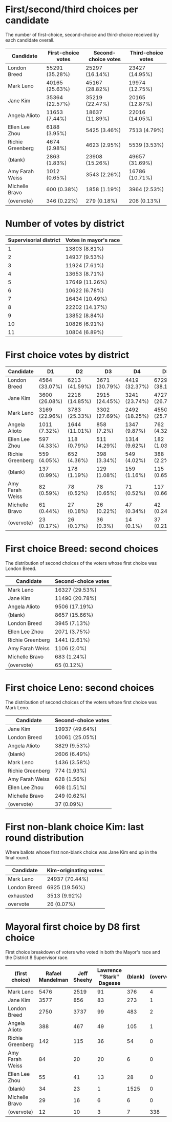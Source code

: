 # First/second/third choices per candidate
The number of first-choice, second-choice and third-choice received by each candidate overall.

Candidate | First-choice votes | Second-choice votes | Third-choice votes
--------- | ------------------ | ------------------- | ------------------
London Breed|55291 (35.28%)|25297 (16.14%)|23427 (14.95%)
Mark Leno|40165 (25.63%)|45167 (28.82%)|19974 (12.75%)
Jane Kim|35364 (22.57%)|35219 (22.47%)|20165 (12.87%)
Angela Alioto|11653 (7.44%)|18637 (11.89%)|22016 (14.05%)
Ellen Lee Zhou|6188 (3.95%)|5425 (3.46%)|7513 (4.79%)
Richie Greenberg|4674 (2.98%)|4623 (2.95%)|5539 (3.53%)
(blank)|2863 (1.83%)|23908 (15.26%)|49657 (31.69%)
Amy Farah Weiss|1012 (0.65%)|3543 (2.26%)|16786 (10.71%)
Michelle Bravo|600 (0.38%)|1858 (1.19%)|3964 (2.53%)
(overvote)|346 (0.22%)|279 (0.18%)|206 (0.13%)

# Number of votes by district

Supervisorial district | Votes in mayor's race
---------------------- | ---------------------
1|13803 (8.81%)
2|14937 (9.53%)
3|11924 (7.61%)
4|13653 (8.71%)
5|17649 (11.26%)
6|10622 (6.78%)
7|16434 (10.49%)
8|22202 (14.17%)
9|13852 (8.84%)
10|10826 (6.91%)
11|10804 (6.89%)

# First choice votes by district

Candidate | D1 | D2 | D3 | D4 | D5 | D6 | D7 | D8 | D9 | D10 | D11 | Total
--------- | -- | -- | -- | -- | -- | -- | -- | -- | -- | --- | --- | -----
London Breed|4564 (33.07%)|6213 (41.59%)|3671 (30.79%)|4419 (32.37%)|6729 (38.13%)|3675 (34.6%)|6294 (38.3%)|7071 (31.85%)|4013 (28.97%)|4997 (46.16%)|3645 (33.74%)
Jane Kim|3600 (26.08%)|2218 (14.85%)|2915 (24.45%)|3241 (23.74%)|4727 (26.78%)|2490 (23.44%)|2862 (17.42%)|4790 (21.57%)|4339 (31.32%)|1983 (18.32%)|2199 (20.35%)
Mark Leno|3169 (22.96%)|3783 (25.33%)|3302 (27.69%)|2492 (18.25%)|4550 (25.78%)|2664 (25.08%)|3934 (23.94%)|8466 (38.13%)|3544 (25.58%)|2008 (18.55%)|2253 (20.85%)
Angela Alioto|1011 (7.32%)|1644 (11.01%)|858 (7.2%)|1347 (9.87%)|762 (4.32%)|708 (6.67%)|1791 (10.9%)|1010 (4.55%)|895 (6.46%)|629 (5.81%)|998 (9.24%)
Ellen Lee Zhou|597 (4.33%)|118 (0.79%)|511 (4.29%)|1314 (9.62%)|182 (1.03%)|411 (3.87%)|567 (3.45%)|137 (0.62%)|473 (3.41%)|800 (7.39%)|1078 (9.98%)
Richie Greenberg|559 (4.05%)|652 (4.36%)|398 (3.34%)|549 (4.02%)|388 (2.2%)|376 (3.54%)|656 (3.99%)|347 (1.56%)|207 (1.49%)|196 (1.81%)|346 (3.2%)
(blank)|137 (0.99%)|178 (1.19%)|129 (1.08%)|159 (1.16%)|115 (0.65%)|110 (1.04%)|162 (0.99%)|1590 (7.16%)|109 (0.79%)|75 (0.69%)|99 (0.92%)
Amy Farah Weiss|82 (0.59%)|78 (0.52%)|78 (0.65%)|71 (0.52%)|117 (0.66%)|98 (0.92%)|108 (0.66%)|130 (0.59%)|120 (0.87%)|61 (0.56%)|69 (0.64%)
Michelle Bravo|61 (0.44%)|27 (0.18%)|26 (0.22%)|47 (0.34%)|42 (0.24%)|47 (0.44%)|37 (0.23%)|57 (0.26%)|110 (0.79%)|53 (0.49%)|93 (0.86%)
(overvote)|23 (0.17%)|26 (0.17%)|36 (0.3%)|14 (0.1%)|37 (0.21%)|43 (0.4%)|23 (0.14%)|54 (0.24%)|42 (0.3%)|24 (0.22%)|24 (0.22%)


# First choice Breed: second choices
The distribution of second choices of the voters whose first choice was London Breed.

Candidate | Second-choice votes
--------- | -------------------
Mark Leno|16327 (29.53%)
Jane Kim|11490 (20.78%)
Angela Alioto|9506 (17.19%)
(blank)|8657 (15.66%)
London Breed|3945 (7.13%)
Ellen Lee Zhou|2071 (3.75%)
Richie Greenberg|1441 (2.61%)
Amy Farah Weiss|1106 (2.0%)
Michelle Bravo|683 (1.24%)
(overvote)|65 (0.12%)


# First choice Leno: second choices
The distribution of second choices of the voters whose first choice was Mark Leno.

Candidate | Second-choice votes
--------- | -------------------
Jane Kim|19937 (49.64%)
London Breed|10061 (25.05%)
Angela Alioto|3829 (9.53%)
(blank)|2606 (6.49%)
Mark Leno|1436 (3.58%)
Richie Greenberg|774 (1.93%)
Amy Farah Weiss|628 (1.56%)
Ellen Lee Zhou|608 (1.51%)
Michelle Bravo|249 (0.62%)
(overvote)|37 (0.09%)


# First non-blank choice Kim: last round distribution
Where ballots whose first non-blank choice was Jane Kim end up in the final round.

Candidate | Kim-originating votes
--------- | ---------------------
Mark Leno|24937 (70.44%)
London Breed|6925 (19.56%)
exhausted|3513 (9.92%)
overvote|26 (0.07%)


# Mayoral first choice by D8 first choice
First choice breakdown of voters who voted in both the Mayor's race and the District 8 Supervisor race.

(first choice) | Rafael Mandelman | Jeff Sheehy | Lawrence "Stark" Dagesse | (blank) | (overvote)
-- | ---------------- | ----------- | ------------------------ | ------- | ----------
Mark Leno|5476|2519|91|376|4
Jane Kim|3577|856|83|273|1
London Breed|2750|3737|99|483|2
Angela Alioto|388|467|49|105|1
Richie Greenberg|142|115|36|54|0
Amy Farah Weiss|84|20|20|6|0
Ellen Lee Zhou|55|41|13|28|0
(blank)|34|23|1|1525|0
Michelle Bravo|29|16|6|6|0
(overvote)|12|10|3|7|338
